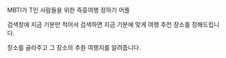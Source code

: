 MBTI가 T인 사람들을 위한 즉흥여행 정하기 어플

검색창에 지금 기분만 적어서 검색하면 지금 기분에 맞게 여행 추천 장소를 정해드립니다.

장소를 골라주고 그 장소의 추춴 여행지를 알려줍니다.

